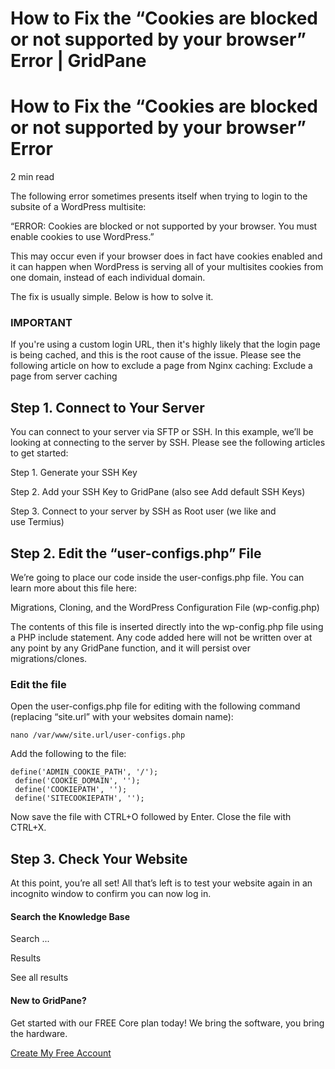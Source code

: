 # How to Fix the “Cookies are blocked or not supported by your browser” Error | GridPane

# How to Fix the “Cookies are blocked or not supported by your browser” Error

 

2 min read 

The following error sometimes presents itself when trying to login to the subsite of a WordPress multisite:

“ERROR: Cookies are blocked or not supported by your browser. You must enable cookies to use WordPress.”

This may occur even if your browser does in fact have cookies enabled and it can happen when WordPress is serving all of your multisites cookies from one domain, instead of each individual domain.

The fix is usually simple. Below is how to solve it.

 

 

### IMPORTANT

If you're using a custom login URL, then it's highly likely that the login page is being cached, and this is the root cause of the issue. Please see the following article on how to exclude a page from Nginx caching:
Exclude a page from server caching

## Step 1. Connect to Your Server

You can connect to your server via SFTP or SSH. In this example, we’ll be looking at connecting to the server by SSH. Please see the following articles to get started:

 

Step 1. Generate your SSH Key

Step 2. Add your SSH Key to GridPane (also see Add default SSH Keys)

Step 3. Connect to your server by SSH as Root user (we like and use Termius)

 

## Step 2. Edit the “user-configs.php” File

We’re going to place our code inside the user-configs.php file. You can learn more about this file here:

Migrations, Cloning, and the WordPress Configuration File (wp-config.php)

The contents of this file is inserted directly into the wp-config.php file using a PHP include statement. Any code added here will not be written over at any point by any GridPane function, and it will persist over migrations/clones.

### Edit the file

Open the user-configs.php file for editing with the following command (replacing “site.url” with your websites domain name):

```
nano /var/www/site.url/user-configs.php
```

Add the following to the file:

```
define('ADMIN_COOKIE_PATH', '/');
 define('COOKIE_DOMAIN', '');
 define('COOKIEPATH', '');
 define('SITECOOKIEPATH', '');
```

Now save the file with CTRL+O followed by Enter. Close the file with CTRL+X.

 

## Step 3. Check Your Website

At this point, you’re all set! All that’s left is to test your website again in an incognito window to confirm you can now log in.

 

 

#### Search the Knowledge Base

Search ...

 Results

See all results

#### New to GridPane?

Get started with our FREE Core plan today! We bring the software, you bring the hardware.

[Create My Free Account](https://gridpane.com/checkout/?plan=core)

